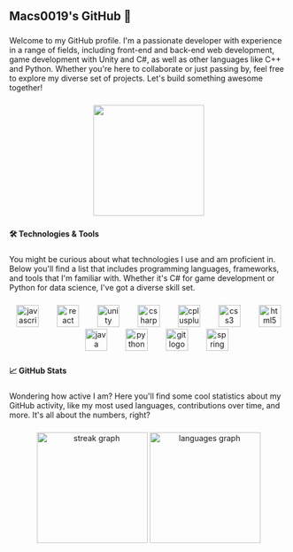 <h2 align="left">Macs0019's GitHub 🍃</h2>

###

<p align="left">Welcome to my GitHub profile. I'm a passionate developer with experience in a range of fields, including front-end and back-end web development, game development with Unity and C#, as well as other languages like C++ and Python. Whether you're here to collaborate or just passing by, feel free to explore my diverse set of projects. Let's build something awesome together!</p>

###

<div align="center">
  <img height="200" src="https://media.tenor.com/xMmwPOqFFSAAAAAC/aesthetic-typing.gif"  />
</div>

###

<h4 align="left">🛠 Technologies & Tools</h4>

###

<p align="left">You might be curious about what technologies I use and am proficient in. Below you'll find a list that includes programming languages, frameworks, and tools that I'm familiar with. Whether it's C# for game development or Python for data science, I've got a diverse skill set.</p>

###

<div align="center">
  <img src="https://cdn.jsdelivr.net/gh/devicons/devicon/icons/javascript/javascript-original.svg" height="40" alt="javascript logo"  />
  <img width="25" />
  <img src="https://cdn.jsdelivr.net/gh/devicons/devicon/icons/react/react-original.svg" height="40" alt="react logo"  />
  <img width="25" />
  <img src="https://cdn.jsdelivr.net/gh/devicons/devicon/icons/unity/unity-original.svg" height="40" alt="unity logo"  />
  <img width="25" />
  <img src="https://cdn.jsdelivr.net/gh/devicons/devicon/icons/csharp/csharp-original.svg" height="40" alt="csharp logo"  />
  <img width="25" />
  <img src="https://cdn.jsdelivr.net/gh/devicons/devicon/icons/cplusplus/cplusplus-original.svg" height="40" alt="cplusplus logo"  />
  <img width="25" />
  <img src="https://cdn.jsdelivr.net/gh/devicons/devicon/icons/css3/css3-original.svg" height="40" alt="css3 logo"  />
  <img width="25" />
  <img src="https://cdn.jsdelivr.net/gh/devicons/devicon/icons/html5/html5-original.svg" height="40" alt="html5 logo"  />
  <img width="25" />
  <img src="https://cdn.jsdelivr.net/gh/devicons/devicon/icons/java/java-original.svg" height="40" alt="java logo"  />
  <img width="25" />
  <img src="https://cdn.jsdelivr.net/gh/devicons/devicon/icons/python/python-original.svg" height="40" alt="python logo"  />
  <img width="25" />
  <img src="https://cdn.jsdelivr.net/gh/devicons/devicon/icons/git/git-original.svg" height="40" alt="git logo"  />
  <img width="25" />
  <img src="https://cdn.jsdelivr.net/gh/devicons/devicon/icons/spring/spring-original.svg" height="40" alt="spring logo"  />
</div>

###

<h4 align="left">📈 GitHub Stats</h4>

###

<p align="left">Wondering how active I am? Here you'll find some cool statistics about my GitHub activity, like my most used languages, contributions over time, and more. It's all about the numbers, right?</p>

###

<div align="center">
  <img src="https://https://streak-stats.demolab.com/?user=macs0019&locale=en&mode=daily&theme=dark&hide_border=false&border_radius=5" height="200" alt="streak graph"  />
  <img src="https://github-readme-stats.vercel.app/api/top-langs?username=macs0019&locale=en&hide_title=false&layout=compact&card_width=320&langs_count=10&theme=dark&hide_border=false" height="200" alt="languages graph"  />
</div>

###

